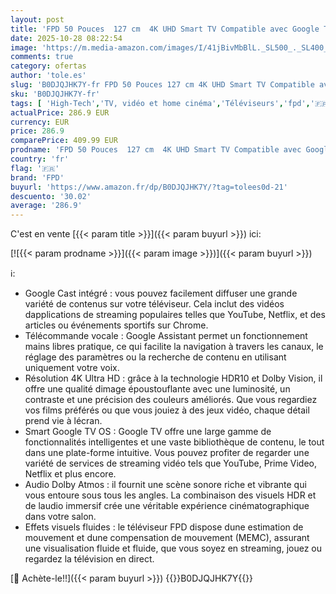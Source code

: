 ```yaml
---
layout: post
title: 'FPD 50 Pouces  127 cm  4K UHD Smart TV Compatible avec Google TV  Google Assistant  Dolby Atmos & Vision  HDR10  HDMI  Flat Screen Televison  CG50-C1  modèle 2025 '
date: 2025-10-28 08:22:54
image: 'https://m.media-amazon.com/images/I/41jBivMbBlL._SL500_._SL400_.jpg'
comments: true
category: ofertas
author: 'tole.es'
slug: 'B0DJQJHK7Y-fr FPD 50 Pouces 127 cm 4K UHD Smart TV Compatible avec...'
sku: 'B0DJQJHK7Y-fr'
tags: [ 'High-Tech','TV, vidéo et home cinéma','Téléviseurs','fpd','🇫🇷', ]
actualPrice: 286.9 EUR
currency: EUR
price: 286.9
comparePrice: 409.99 EUR
prodname: 'FPD 50 Pouces  127 cm  4K UHD Smart TV Compatible avec Google TV  Google Assistant  Dolby Atmos & Vision  HDR10  HDMI  Flat Screen Televison  CG50-C1  modèle 2025 '
country: 'fr'
flag: '🇫🇷'
brand: 'FPD'
buyurl: 'https://www.amazon.fr/dp/B0DJQJHK7Y/?tag=tolees0d-21'
descuento: '30.02'
average: '286.9'
---
```


C'est en vente [{{< param title >}}]({{< param buyurl >}}) ici:

[![{{< param prodname >}}]({{< param image >}})]({{< param buyurl >}})

ℹ️:

- Google Cast intégré : vous pouvez facilement diffuser une grande variété de contenus sur votre téléviseur. Cela inclut des vidéos dapplications de streaming populaires telles que YouTube, Netflix, et des articles ou événements sportifs sur Chrome.
- Télécommande vocale : Google Assistant permet un fonctionnement mains libres pratique, ce qui facilite la navigation à travers les canaux, le réglage des paramètres ou la recherche de contenu en utilisant uniquement votre voix.
- Résolution 4K Ultra HD : grâce à la technologie HDR10 et Dolby Vision, il offre une qualité dimage époustouflante avec une luminosité, un contraste et une précision des couleurs améliorés. Que vous regardiez vos films préférés ou que vous jouiez à des jeux vidéo, chaque détail prend vie à lécran.
- Smart Google TV OS : Google TV offre une large gamme de fonctionnalités intelligentes et une vaste bibliothèque de contenu, le tout dans une plate-forme intuitive. Vous pouvez profiter de regarder une variété de services de streaming vidéo tels que YouTube, Prime Video, Netflix et plus encore.
- Audio Dolby Atmos : il fournit une scène sonore riche et vibrante qui vous entoure sous tous les angles. La combinaison des visuels HDR et de laudio immersif crée une véritable expérience cinématographique dans votre salon.
- Effets visuels fluides : le téléviseur FPD dispose dune estimation de mouvement et dune compensation de mouvement (MEMC), assurant une visualisation fluide et fluide, que vous soyez en streaming, jouez ou regardez la télévision en direct.

[🛒 Achète-le!!]({{< param buyurl >}})
{{<world>}}B0DJQJHK7Y{{</world>}}
